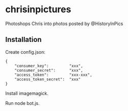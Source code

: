 chrisinpictures
===============

Photoshops Chris into photos posted by @HistoryInPics

## Installation

Create config.json:

```
{
	"consumer_key":         "xxx",
	"consumer_secret":      "xxx",
	"access_token":         "xxx-xxx",
	"access_token_secret":  "xxx"
}
```

Install imagemagick.

Run node bot.js.
